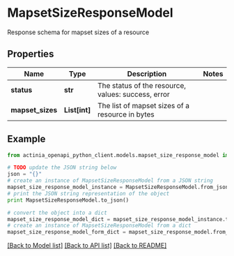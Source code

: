 # MapsetSizeResponseModel

Response schema for mapset sizes of a resource

## Properties
Name | Type | Description | Notes
------------ | ------------- | ------------- | -------------
**status** | **str** | The status of the resource, values: success, error | 
**mapset_sizes** | **List[int]** | The list of mapset sizes of a resource in bytes | 

## Example

```python
from actinia_openapi_python_client.models.mapset_size_response_model import MapsetSizeResponseModel

# TODO update the JSON string below
json = "{}"
# create an instance of MapsetSizeResponseModel from a JSON string
mapset_size_response_model_instance = MapsetSizeResponseModel.from_json(json)
# print the JSON string representation of the object
print MapsetSizeResponseModel.to_json()

# convert the object into a dict
mapset_size_response_model_dict = mapset_size_response_model_instance.to_dict()
# create an instance of MapsetSizeResponseModel from a dict
mapset_size_response_model_form_dict = mapset_size_response_model.from_dict(mapset_size_response_model_dict)
```
[[Back to Model list]](../README.md#documentation-for-models) [[Back to API list]](../README.md#documentation-for-api-endpoints) [[Back to README]](../README.md)


